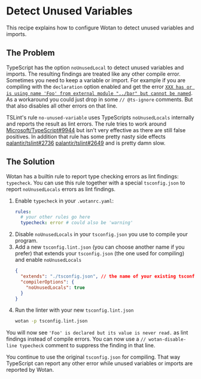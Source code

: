 # Detect Unused Variables

This recipe explains how to configure Wotan to detect unused variables and imports.

## The Problem

TypeScript has the option `noUnusedLocal` to detect unused variables and imports. The resulting findings are treated like any other compile error.
Sometimes you need to keep a variable or import. For example if you are compiling with the `declaration` option enabled and get the error [`XXX has or is using name 'Foo' from external module "../bar" but cannot be named`](https://github.com/Microsoft/TypeScript/issues/9944).
As a workaround you could just drop in some `// @ts-ignore` comments. But that also disables all other errors on that line.

TSLint's rule `no-unused-variable` uses TypeScripts `noUnusedLocals` internally and reports the result as lint errors.
The rule tries to work around [Microsoft/TypeScript#9944](https://github.com/Microsoft/TypeScript/issues/9944) but isn't very effective as there are still false positives.
In addition that rule has some pretty nasty side effects [palantir/tslint#2736](https://github.com/palantir/tslint/issues/2736) [palantir/tslint#2649](https://github.com/palantir/tslint/issues/2649) and is pretty damn slow.

## The Solution

Wotan has a builtin rule to report type checking errors as lint findings: `typecheck`.
You can use this rule together with a special `tsconfig.json` to report `noUnusedLocals` errors as lint findings.

1. Enable `typecheck` in your `.wotanrc.yaml`:
    ```yaml
    rules:
      # your other rules go here
      typecheck: error # could also be 'warning'
    ```
2. Disable `noUnusedLocals` in your `tsconfig.json` you use to compile your program.
3. Add a new `tsconfig.lint.json` (you can choose another name if you prefer) that extends your `tsconfig.json` (the one used for compiling) and enable `noUnusedLocals`
    ```json
    {
      "extends": "./tsconfig.json", // the name of your existing tsconfig.json
      "compilerOptions": {
        "noUnusedLocals": true
      }
    }
    ```
4. Run the linter with your new `tsconfig.lint.json`
    ```sh
    wotan -p tsconfig.lint.json
    ```

You will now see `'Foo' is declared but its value is never read.` as lint findings instead of compile errors.
You can now use a `// wotan-disable-line typecheck` comment to suppress the finding in that line.

You continue to use the original `tsconfig.json` for compiling. That way TypeScript can report any other error while unused variables or imports are reported by Wotan.
